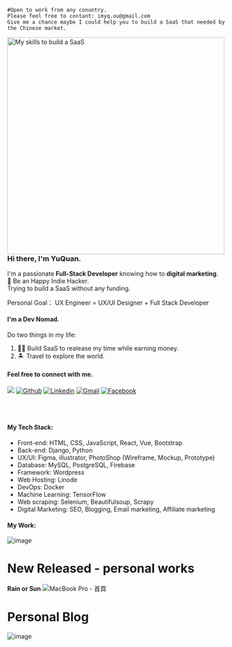 ```
#Open to work from any conuntry.
Please feel free to contant: imyq.ou@gmail.com
Give me a chance maybe I could help you to build a SaaS that needed by the Chinese market.
```

<a href="https://www.facebook.com/f123006"><img align="left" width="500px" height="500px" alt="My skills to build a SaaS" src="https://user-images.githubusercontent.com/38601123/138595894-1a58d3c2-cefd-40a1-aa2d-9fc1c083fb0f.png"></a>

### Hi there, I'm YuQuan.
I'm a passionate **Full-Stack Developer** knowing how to **digital marketing**.  
🍻 Be an Happy Indie Hacker.  
Trying to build a SaaS without any funding.  

Personal Goal： UX Engineer = UX/UI Designer + Full Stack Developer  

#### I'm a Dev Nomad.
Do two things in my life:  
1. 👨‍💻 Build SaaS to realease my time while earning money.
2. 🏝️ Travel to explore the world.

#### Feel free to connect with me.
![](https://komarev.com/ghpvc/?username=russquan)
[![Github](https://img.shields.io/badge/-Github-000?style=flat&logo=Github&logoColor=white)](https://github.com/russquan)
[![Linkedin](https://img.shields.io/badge/-LinkedIn-blue?style=flat&logo=Linkedin&logoColor=white)](https://www.linkedin.com/in/yuquan-ou-a38597199/)
[![Gmail](https://img.shields.io/badge/-Gmail-c14438?style=flat&logo=Gmail&logoColor=white)](mailto:imyq.ou@gmail.com)
[![Facebook](https://img.shields.io/badge/-facebook-3871c1?style=flat&logo=Facebook&logoColor=white)](https://www.facebook.com/f123006)



<br><br>

#### My Tech Stack:

- Front-end: HTML, CSS, JavaScript, React, Vue, Bootstrap
- Back-end: Django, Python
- UX/UI: Figma, illustrator, PhotoShop (Wireframe, Mockup, Prototype)
- Database: MySQL, PostgreSQL, Firebase
- Framework: Wordpress
- Web Hosting: Linode
- DevOps: Docker
- Machine Learning: TensorFlow
- Web scraping: Selenium, Beautifulsoup, Scrapy
- Digital Marketing: SEO, Blogging, Email marketing, Affiliate marketing

#### My Work:
![image](https://user-images.githubusercontent.com/38601123/125105600-35e7a800-e111-11eb-8f44-cabaa38f60be.png)

# New Released - personal works
**Rain or Sun**
![MacBook Pro - 首頁](https://user-images.githubusercontent.com/38601123/136381249-4ac58030-77ae-4dd7-867a-b763b6afbe4d.png)

# Personal Blog
![image](https://user-images.githubusercontent.com/38601123/136391303-aabcc7d6-fc55-4f3f-b5a6-391265c16a61.png)

